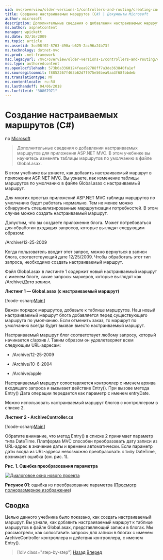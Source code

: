 ```yaml
---
uid: mvc/overview/older-versions-1/controllers-and-routing/creating-custom-routes-cs
title: Создание настраиваемых маршрутов (C#) | Документы Microsoft
author: microsoft
description: Дополнительные сведения о добавлении настраиваемых маршрутов для приложения ASP.NET MVC. В этом учебнике вы научитесь изменять таблицы маршрутов по умолчанию в файле Global.asax.
ms.author: aspnetcontent
manager: wpickett
ms.date: 02/16/2009
ms.topic: article
ms.assetid: 3cd08f02-8763-490a-b625-2ac96a24b73f
ms.technology: dotnet-mvc
ms.prod: .net-framework
msc.legacyurl: /mvc/overview/older-versions-1/controllers-and-routing/creating-custom-routes-cs
msc.type: authoredcontent
ms.openlocfilehash: 573b6a3360124feea92788ff7a3de363840fa1ef
ms.sourcegitcommit: f8852267f463b62d7f975e56bea9aa3f68fbbdeb
ms.translationtype: MT
ms.contentlocale: ru-RU
ms.lasthandoff: 04/06/2018
ms.locfileid: "30867971"
---
```

<a name="creating-custom-routes-c"></a>Создание настраиваемых маршрутов (C#)
====================
по [Microsoft](https://github.com/microsoft)

> Дополнительные сведения о добавлении настраиваемых маршрутов для приложения ASP.NET MVC. В этом учебнике вы научитесь изменять таблицы маршрутов по умолчанию в файле Global.asax.


В этом учебнике вы узнаете, как добавить настраиваемый маршрут в приложении ASP.NET MVC. Вы узнаете, как изменение таблицы маршрутов по умолчанию в файле Global.asax с настраиваемый маршрут.

Для многих простых приложений ASP.NET MVC таблицы маршрутов по умолчанию будет работать нормально. Тем не менее можно обнаружить специализированные маршрутизации потребностей. В этом случае можно создать настраиваемый маршрут.

Допустим, что вы создаете приложение блога. Может потребоваться для обработки входящих запросов, которые выглядят следующим образом:

/Archive/12-25-2009

Когда пользователь вводит этот запрос, можно вернуться в записи блога, соответствующий дате 12/25/2009. Чтобы обработать этот тип запроса, необходимо создать настраиваемый маршрут.

Файл Global.asax в листинге 1 содержит новый настраиваемый маршрут с именем блоге, какие запросы маркеров, которые выглядят как /Archive/*Дата записи*.

**Листинг 1 — Global.asax (с настраиваемый маршрут)**

[!code-csharp[Main](creating-custom-routes-cs/samples/sample1.cs)]

Важен порядок маршрутов, добавьте к таблице маршрутов. Наш новый настраиваемый маршрут блога добавляется перед существующего маршрута по умолчанию. Если отменить заказ, то маршрут по умолчанию всегда будет вызван вместо настраиваемый маршрут.

Настраиваемый маршрут блог соответствует любому запросу, который начинается с/архив /. Таким образом он удовлетворяет всем следующим URL-адресам:

- /Archive/12-25-2009

- /Archive/10-6-2004

- /Archive/apple

Настраиваемый маршрут сопоставляется контроллер с именем архива входящего запроса и вызывает действие Entry(). При вызове метода Entry() Дата операции передается как параметр с именем entryDate.

Можно использовать настраиваемый маршрут блогов с контроллером в списке 2.

**Листинг 2 - ArchiveController.cs**

[!code-csharp[Main](creating-custom-routes-cs/samples/sample2.cs)]

Обратите внимание, что метод Entry() в списке 2 принимает параметр типа DateTime. Платформа MVC способен преобразовать дату записи из URL-адрес в значение даты и времени автоматически. Если параметр даты входа из URL-адреса невозможно преобразовать к типу DateTime, возникает ошибка (см. рис. 1).

**Рис. 1. Ошибка преобразования параметра**


[![Диалоговое окно нового проекта](creating-custom-routes-cs/_static/image1.jpg)](creating-custom-routes-cs/_static/image1.png)

**Рисунок 01**: ошибка из преобразование параметра ([Просмотр полноразмерное изображение](creating-custom-routes-cs/_static/image2.png))


## <a name="summary"></a>Сводка

Целью данного учебника было показано, как создать настраиваемый маршрут. Вы узнали, как добавить настраиваемый маршрут к таблице маршрутов в файле Global.asax, представляющий записи в блогах. Мы рассмотрели, как сопоставить запросы для записи в блогах с именем ArchiveController контроллера и действия контроллера, с именем Entry().

> [!div class="step-by-step"]
> [Назад](aspnet-mvc-controllers-overview-cs.md)
> [Вперед](creating-a-route-constraint-cs.md)
